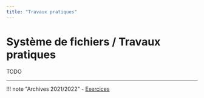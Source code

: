 ```yaml
---
title: "Travaux pratiques"
---
```


# Système de fichiers / Travaux pratiques

TODO

---

!!! note "Archives 2021/2022"
    - [Exercices](assets/sp.05.2_mas_csel_prog_systeme_fichiers_exercices.pdf)
